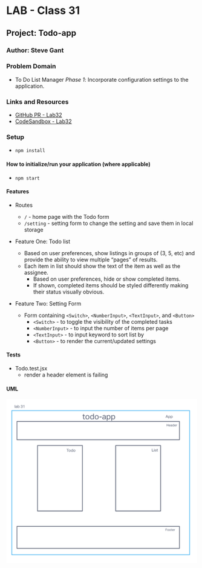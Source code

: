 # LAB - Class 31

## Project: Todo-app

### Author: Steve Gant

### Problem Domain  

- To Do List Manager *Phase 1*: Incorporate configuration settings to the application.

### Links and Resources

- [GitHub PR - Lab32](https://github.com/stevengant/todo-app/pull/4) 
- [CodeSandbox - Lab32](https://codesandbox.io/p/github/stevengant/todo-app/context-methods?workspaceId=8be27d1e-468c-4d8f-a4af-75875ccb2c76)

### Setup

- `npm install`

#### How to initialize/run your application (where applicable)

- `npm start`

#### Features

- Routes
  - `/` - home page with the Todo form
  - `/setting` - setting form to change the setting and save them in local storage

- Feature One: Todo list
  - Based on user preferences, show listings in groups of (3, 5, etc) and provide the ability to view multiple “pages” of results.
  - Each item in list should show the text of the item as well as the assignee.
    - Based on user preferences, hide or show completed items.
    - If shown, completed items should be styled differently making their status visually obvious.

- Feature Two: Setting Form
  - Form containing `<Switch>`, `<NumberInput>`, `<TextInput>`, and `<Button>`
    - `<Switch>` - to toggle the visibility of the completed tasks
    - `<NumberInput>` - to input the number of items per page
    - `<TextInput>` - to input keyword to sort list by
    - `<Button>` - to render the current/updated settings

#### Tests

- Todo.test.jsx
  - render a header element is failing

#### UML

![Lab31UML](assets/Lab31UML.png)